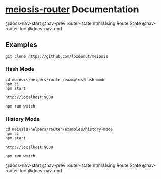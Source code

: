 # [meiosis-router](https://meiosis.js.org/router) Documentation

@docs-nav-start
@nav-prev:router-state.html:Using Route State
@nav-router-toc
@docs-nav-end

## Examples

```
git clone https://github.com/foxdonut/meiosis
```

### Hash Mode

```
cd meiosis/helpers/router/examples/hash-mode
npm ci
npm start
```

`http://localhost:9000`

```
npm run watch
```

### History Mode

```
cd meiosis/helpers/router/examples/history-mode
npm ci
npm start
```

`http://localhost:9000`

```
npm run watch
```

@docs-nav-start
@nav-prev:router-state.html:Using Route State
@nav-router-toc
@docs-nav-end
